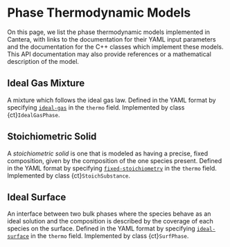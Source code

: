 # Phase Thermodynamic Models

On this page, we list the phase thermodynamic models implemented in Cantera, with
links to the documentation for their YAML input parameters and the documentation for
the C++ classes which implement these models. This API documentation may also provide
references or a mathematical description of the model.

## Ideal Gas Mixture

A mixture which follows the ideal gas law. Defined in the YAML format by specifying
[`ideal-gas`](sec-yaml-ideal-gas) in the `thermo` field. Implemented by class
{ct}`IdealGasPhase`.

## Stoichiometric Solid

A *stoichiometric solid* is one that is modeled as having a precise, fixed composition,
given by the composition of the one species present. Defined in the YAML format by
specifying [`fixed-stoichiometry`](sec-yaml-fixed-stoichiometry) in the `thermo` field.
Implemented by class {ct}`StoichSubstance`.

## Ideal Surface

An interface between two bulk phases where the species behave as an ideal solution and
the composition is described by the coverage of each species on the surface. Defined in
the YAML format by specifying [`ideal-surface`](sec-yaml-ideal-surface) in the `thermo`
field. Implemented by class {ct}`SurfPhase`.
